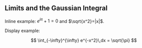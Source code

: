## Limits and the Gaussian Integral

Inline example: $e^{i\pi}+1=0$ and $\sqrt{x^2}=|x|$.

Display example:

$$ \int_{-\infty}^{\infty} e^{-x^2}\,dx = \sqrt{\pi} $$
